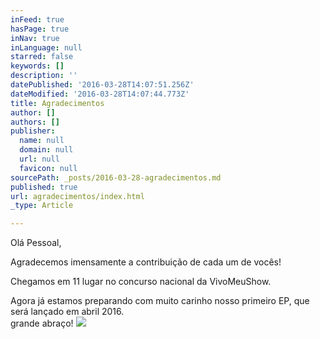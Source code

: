 ```yaml
---
inFeed: true
hasPage: true
inNav: true
inLanguage: null
starred: false
keywords: []
description: ''
datePublished: '2016-03-28T14:07:51.256Z'
dateModified: '2016-03-28T14:07:44.773Z'
title: Agradecimentos
author: []
authors: []
publisher:
  name: null
  domain: null
  url: null
  favicon: null
sourcePath: _posts/2016-03-28-agradecimentos.md
published: true
url: agradecimentos/index.html
_type: Article

---
```

Olá Pessoal, 

Agradecemos imensamente a contribuição de cada um de vocês!

Chegamos em 11 lugar no concurso nacional da VivoMeuShow.  

Agora já estamos preparando com muito carinho nosso primeiro EP, que será lançado em abril 2016\.   
grande abraço!
![](https://the-grid-user-content.s3-us-west-2.amazonaws.com/93bfe8ad-daea-4bde-a73f-47761fc1961a.jpg)